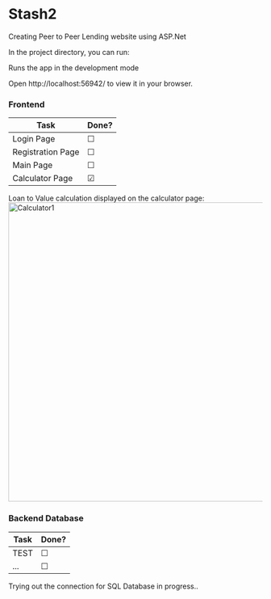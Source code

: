 # Stash2

Creating Peer to Peer Lending website using ASP.Net

In the project directory, you can run:

Runs the app in the development mode

Open http://localhost:56942/ to view it in your browser.


### Frontend

| Task | Done? |
| --- | --- |
| Login Page | &#9744; |
| Registration Page | &#9744; |
| Main Page | &#9744; |
| Calculator Page | &#9745; |

Loan to Value calculation displayed on the calculator page:
<img width="592" alt="Calculator1" src="https://user-images.githubusercontent.com/107705507/205619164-31d0dacc-5fd7-4414-a0fb-1998be412cfb.PNG">

### Backend Database

| Task | Done? |
| --- | --- |
| TEST | &#9744; |
| ... | &#9744; |

Trying out the connection for SQL Database in progress.. 
